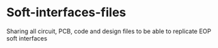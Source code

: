 # Soft-interfaces-files
Sharing all circuit, PCB, code and design files to be able to replicate EOP soft interfaces
